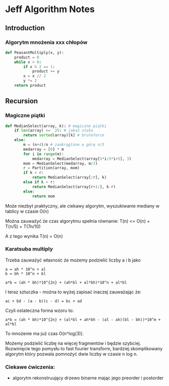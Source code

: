 # Jeff Algorithm Notes

## Introduction

### Algorytm mnożenia xxx chłopów

```python
def PeasantMultiply(x, y):
    product = 0
    while x > 0:
        if x % 2 == 1:
            product += y
        x = x // 2
        y *= 2
    return product
```

## Recursion

### Magiczne piątki
```python
def MedianSelect(array, k): # magiczne piątki
    if len(array) <=  25: # jakaś stała
        return sorted(array)[k] # bruteforce
    else:
        m = (n+4)/n # zaokrąglone w górę n/5
        medarray = [0] * m
        for i in range(m):
            medarray = MedianSelect(array[5*i:5*i+5], 3)
        mom = MedianSelect(medarray, m/2)
        r = Partition(array, mom)
        if k < r:
            return MedianSelect(array[:r], k)
        else if k > r:
            return MedianSelect(array[r+1:], k-r)
        else:
            return mom
```

Może niezbyt praktyczny, ale ciekawy algorytm, wyszukiwanie mediany w tablicy w czasie O(n)

Można zauważyć że czas algorytmu spełnia równanie:
T(n) <= O(n) + T(n/5) + T(7n/10)

A z tego wynika T(n) = O(n)

### Karatsuba multiply

Trzeba zauważyć własność że możemy podzielić liczby a i b jako

    a = ah * 10^n + al
    b = bh * 10^n + bl

    a*b = (ah * bh)*10^{2n} + (ah*bl + al*bh)*10^n + al*bl  

I teraz sztuczka - można to wyżej zapisać inaczej zauważając że:

    ac + bd - (a - b)(c - d) = bc + ad

Czyli ostateczna forma wzoru to:

    a*b = (ah * bh)*10^{2n} + (al*bl + ah*bh - (al - ah)(bl - bh))*10^m + al*bl

To mnożenie ma już czas O(n^log(3)). 

Możemy podzielić liczbę na więcej fragmentów i będzie szybciej. Rozwinięcie tego pomysłu to fast fourier transform, bardziej skomplikowany algorytm który pozwala pomnożyć dwie liczby w czasie n log n.

### Ciekawe ćwiczenia:

 - algorytm rekonstruujący drzewo binarne mając jego preorder i postorder
